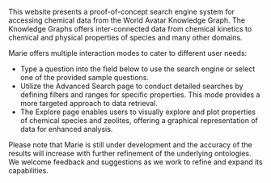 This website presents a proof-of-concept search engine system for accessing chemical data from the World Avatar Knowledge Graph. The Knowledge Graphs offers inter-connected data from chemical kinetics to chemical and physical properties of species and many other domains.

Marie offers multiple interaction modes to cater to different user needs:

* Type a question into the field below to use the search engine or select one of the provided sample questions.
* Utilize the Advanced Search page to conduct detailed searches by defining filters and ranges for specific properties. This mode provides a more targeted approach to data retrieval.
* The Explore page enables users to visually explore and plot properties of chemical species and zeolites, offering a graphical representation of data for enhanced analysis.

Please note that Marie is still under development and the accuracy of the results will increase with further refinement of the underlying ontologies. We welcome feedback and suggestions as we work to refine and expand its capabilities.